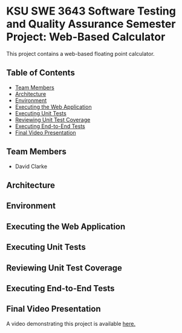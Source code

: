 # KSU SWE 3643 Software Testing and Quality Assurance Semester Project: Web-Based Calculator
This project contains a web-based floating point calculator.

## Table of Contents

- [Team Members](#team-members)
- [Architecture](#architecture)
- [Environment](#environment)
- [Executing the Web Application](#executing-the-web-application)
- [Executing Unit Tests](#executing-unit-tests)
- [Reviewing Unit Test Coverage](#reviewing-unit-test-coverage)
- [Executing End-to-End Tests](#executing-end-to-end-tests)
- [Final Video Presentation](#final-video-presentation)

## Team Members
- David Clarke

## Architecture


## Environment


## Executing the Web Application


## Executing Unit Tests
 
 
## Reviewing Unit Test Coverage


## Executing End-to-End Tests


## Final Video Presentation
A video demonstrating this project is available [here.](https://youtu.be/6EQ0nmU0sXk)
